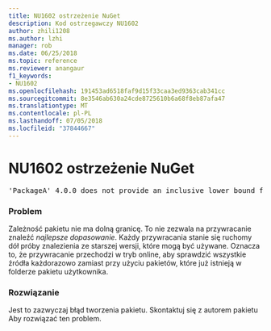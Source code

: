 ```yaml
---
title: NU1602 ostrzeżenie NuGet
description: Kod ostrzegawczy NU1602
author: zhili1208
ms.author: lzhi
manager: rob
ms.date: 06/25/2018
ms.topic: reference
ms.reviewer: anangaur
f1_keywords:
- NU1602
ms.openlocfilehash: 191453ad6518faf9d15f33caa3ed9363cab341cc
ms.sourcegitcommit: 8e3546ab630a24cde8725610b6a68f8eb87afa47
ms.translationtype: MT
ms.contentlocale: pl-PL
ms.lasthandoff: 07/05/2018
ms.locfileid: "37844667"
---
```

# <a name="nuget-warning-nu1602"></a>NU1602 ostrzeżenie NuGet

<pre>'PackageA' 4.0.0 does not provide an inclusive lower bound for dependency 'PackageB' (> 3.5.0). An approximate best match of 3.6.0 was resolved.</pre>

### <a name="issue"></a>Problem
Zależność pakietu nie ma dolną granicę. To nie zezwala na przywracanie znaleźć *najlepsze dopasowanie*. Każdy przywracania stanie się ruchomy dół próby znalezienia ze starszej wersji, które mogą być używane. Oznacza to, że przywracanie przechodzi w tryb online, aby sprawdzić wszystkie źródła każdorazowo zamiast przy użyciu pakietów, które już istnieją w folderze pakietu użytkownika.

### <a name="solution"></a>Rozwiązanie
Jest to zazwyczaj błąd tworzenia pakietu. Skontaktuj się z autorem pakietu Aby rozwiązać ten problem.